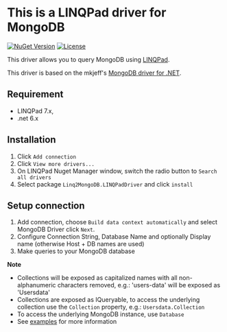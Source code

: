 # This is a LINQPad driver for MongoDB

[![NuGet Version](https://img.shields.io/nuget/vpre/Linq2MongoDB.LINQPadDriver)](https://www.nuget.org/packages/Linq2MongoDB.LINQPadDriver) [![License](https://img.shields.io/github/license/Sirozha1337/Linq2MongoDB.LINQPadDriver)](MIT-LICENSE.txt)

This driver allows you to query MongoDB using [LINQPad](https://www.linqpad.net/).

This driver is based on the mkjeff's [MongoDB driver for .NET](https://github.com/mkjeff/Mongodb.LINQPadDriver).

Requirement
-------------
* LINQPad 7.x, 
* .net 6.x

Installation
-------------
1. Click `Add connection`
2. Click `View more drivers...`
3. On LINQPad Nuget Manager window, switch the radio button to `Search all drivers`
4. Select package `Linq2MongoDB.LINQPadDriver` and click `install`
 
Setup connection
-------------
1. Add connection, choose `Build data context automatically` and select MongoDB Driver click `Next`.
2. Configure Connection String, Database Name and optionally Display name (otherwise Host + DB names are used)
3. Make queries to your MongoDB database

**Note**
* Collections will be exposed as capitalized names with all non-alphanumeric characters removed, e.g.: 'users-data' will be exposed as 'Usersdata'
* Collections are exposed as IQueryable<BsonDocument>, to access the underlying collection use the `Collection` property, e.g.: `Usersdata.Collection`
* To access the underlying MongoDB instance, use `Database`
* See [examples](Linq2MongoDB.LINQPadDriver/linqpad-samples/CRUD.linq) for more information
